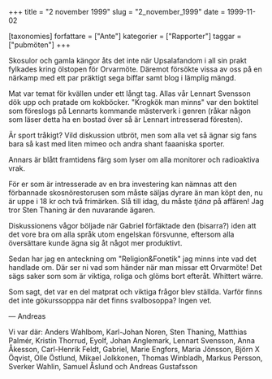 +++
title = "2 november 1999"
slug = "2_november_1999"
date = 1999-11-02

[taxonomies]
forfattare = ["Ante"]
kategorier = ["Rapporter"]
taggar = ["pubmöten"]
+++

Skosulor och gamla kängor åts det inte när Upsalafandom i all sin prakt fylkades kring ölstopen för Orvarmöte. Däremot försökte vissa av oss på en närkamp med ett par präktigt sega biffar samt blog i lämplig mängd.

Mat var temat för kvällen under ett långt tag. Allas vår Lennart Svensson dök upp och pratade om kokböcker. "Krogkök man minns" var den boktitel som föreslogs på Lennarts kommande mästerverk i genren (råkar någon som läser detta ha en bostad över så är Lennart intresserad föresten).

<!-- more -->

Är sport tråkigt? Vild diskussion utbröt, men som alla vet så ägnar sig fans bara så kast med liten mimeo och andra shant faaaniska sporter.

Annars är blått framtidens färg som lyser om alla monitorer och radioaktiva vrak.

För er som är intresserade av en bra investering kan nämnas att den förbannade skosnörestorusen som måste säljas dyrare än man köpt den, nu är uppe i 18 kr och två frimärken. Slå till idag, du måste _tjäna_ på affären! Jag tror Sten Thaning är den nuvarande ägaren.

Diskussionens vågor böljade när Gabriel förfäktade den (bisarra?) iden att det vore bra om alla språk utom engelskan försvunne, eftersom alla översättare kunde ägna sig åt något mer produktivt.

Sedan har jag en anteckning om "Religion&Fonetik" jag minns inte vad det handlade om. Där ser ni vad som händer när man missar ett Orvarmöte! Det sägs saker som som är viktiga, roliga och glöms bort efteråt. Whittert wärre.

Som sagt, det var en del matprat och viktiga frågor blev ställda. Varför finns det inte gökurssopppa när det finns svalbosoppa? Ingen vet.

— Andreas

Vi var där: Anders Wahlbom, Karl-Johan Noren, Sten Thaning, Matthias Palmér, Kristin Thorrud, Eyolf, Johan Anglemark, Lennart Svensson, Anna Åkesson, Carl-Henrik Feldt, Gabriel, Marie Engfors, Maria Jönsson, Björn X Öqvist, Olle Östlund, Mikael Jolkkonen, Thomas Winbladh, Markus Persson, Sverker Wahlin, Samuel Åslund och Andreas Gustafsson
